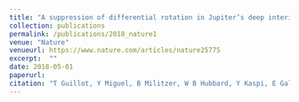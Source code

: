 ```yaml
---
title: "A suppression of differential rotation in Jupiter’s deep interior"
collection: publications
permalink: /publications/2018_nature1
venue: "Nature"
venueurl: https://www.nature.com/articles/nature25775
excerpt:  ""
date: 2018-05-01
paperurl: 
citation: "T Guillot, Y Miguel, B Militzer, W B Hubbard, Y Kaspi, E Galanti, H Cao, R Helled, <b>S M Wahl</b>, L Iess, W M Folkner, D J Stevenson, J I Lunine, D R Reese, A Biekman, M Parisi, D Durante, J E P Connerney, S M Levin & S J Bolton, <i>Nature</i>, 555 (2018) 227."
---
```




